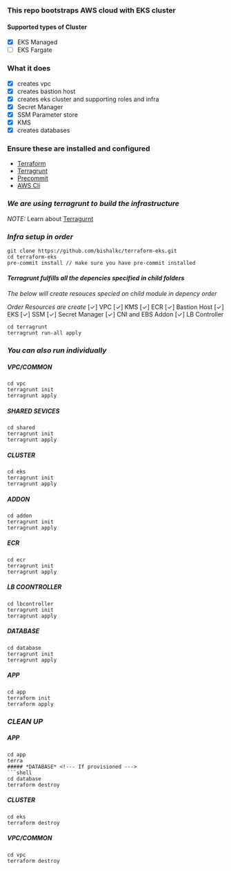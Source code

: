 ### This repo bootstraps AWS cloud with EKS cluster

#### Supported types of Cluster
- [x] EKS Managed
- [ ] EKS Fargate

### What it does
- [x] creates vpc
- [x] creates bastion host
- [x] creates eks cluster and supporting roles and infra
- [x] Secret Manager
- [x] SSM Parameter store
- [x] KMS
- [x] creates databases <!--- optional --->

### Ensure these are installed and configured
* [Terraform](https://developer.hashicorp.com/terraform/tutorials/aws-get-started/install-cli)
* [Terragrunt](https://terragrunt.gruntwork.io/docs/getting-started/install/)
* [Precommit](https://pre-commit.com/#install)
* [AWS Cli](https://docs.aws.amazon.com/cli/latest/userguide/cli-chap-getting-started.html)

### *We are using terragrunt to build the infrastructure*
*NOTE:* Learn about [Terragurnt](https://terragrunt.gruntwork.io/)
### *Infra setup in order*
```shell
git clone https://github.com/bishalkc/terraform-eks.git
cd terraform-eks
pre-commit install // make sure you have pre-commit installed
```

#### *Terragrunt fulfills all the depencies specified in child folders*
*The below will create resouces specied on child module in depency order*

*Order Resources are create*
[&check;] VPC
[&check;] KMS
[&check;] ECR
[&check;] Bastion Host
[&check;] EKS
[&check;] SSM
[&check;] Secret Manager
[&check;] CNI and EBS Addon
[&check;] LB Controller

```shell
cd terragrunt
terragrunt run-all apply
```

### *You can also run individually*
##### *VPC/COMMON*
```shell
cd vpc
terragrunt init
terragrunt apply
```

##### *SHARED SEVICES*
```shell
cd shared
terragrunt init
terragrunt apply
```

##### *CLUSTER*
```shell
cd eks
terragrunt init
terragrunt apply
```

##### *ADDON* <!--- If needed --->
```shell
cd addon
terragrunt init
terragrunt apply
```

##### *ECR* <!--- If needed --->
```shell
cd ecr
terragrunt init
terragrunt apply
```

##### *LB COONTROLLER* <!--- If needed --->
```shell
cd lbcontroller
terragrunt init
terragrunt apply
```

##### *DATABASE* <!--- If needed --->
```shell
cd database
terragrunt init
terragrunt apply
```

##### *APP* <!--- If needed --->
```shell
cd app
terraform init
terraform apply
```


### *CLEAN UP*
##### *APP* <!--- If provisioned --->
```shell
cd app
terra
##### *DATABASE* <!--- If provisioned --->
```shell
cd database
terraform destroy
```
##### *CLUSTER*
```shell
cd eks
terraform destroy
```
##### *VPC/COMMON*
```shell
cd vpc
terraform destroy
```
